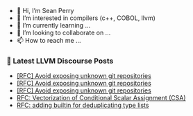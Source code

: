 - 👋 Hi, I’m Sean Perry
- 👀 I’m interested in compilers (c++, COBOL, llvm)
- 🌱 I’m currently learning ...
- 💞️ I’m looking to collaborate on ...
- 📫 How to reach me ...

<!---
s66perry/s66perry is a ✨ special ✨ repository because its `README.md` (this file) appears on your GitHub profile.
You can click the Preview link to take a look at your changes.
--->
### 📕 Latest LLVM Discourse Posts

<!-- DISCOURSE-LLVM:START -->
- [[RFC] Avoid exposing unknown git repositories](https://discourse.llvm.org/t/rfc-avoid-exposing-unknown-git-repositories/80962#post_12)
- [[RFC] Avoid exposing unknown git repositories](https://discourse.llvm.org/t/rfc-avoid-exposing-unknown-git-repositories/80962#post_11)
- [[RFC] Avoid exposing unknown git repositories](https://discourse.llvm.org/t/rfc-avoid-exposing-unknown-git-repositories/80962#post_10)
- [RFC: Vectorization of Conditional Scalar Assignment &lpar;CSA&rpar;](https://discourse.llvm.org/t/rfc-vectorization-of-conditional-scalar-assignment-csa/80964#post_4)
- [RFC: adding builtin for deduplicating type lists](https://discourse.llvm.org/t/rfc-adding-builtin-for-deduplicating-type-lists/80986#post_1)
<!-- DISCOURSE-LLVM:END -->
